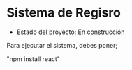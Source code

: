 <h1>Sistema de Regisro</h1>

- Estado del proyecto: En construcción

Para ejecutar el sistema, debes poner;

"npm install react"

